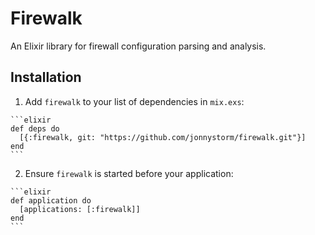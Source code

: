 # Firewalk

An Elixir library for firewall configuration parsing and analysis.

## Installation

  1. Add `firewalk` to your list of dependencies in `mix.exs`:

    ```elixir
    def deps do
      [{:firewalk, git: "https://github.com/jonnystorm/firewalk.git"}]
    end
    ```

  2. Ensure `firewalk` is started before your application:

    ```elixir
    def application do
      [applications: [:firewalk]]
    end
    ```

